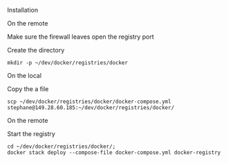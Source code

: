 Installation

On the remote

Make sure the firewall leaves open the registry port

Create the directory
```
mkdir -p ~/dev/docker/registries/docker
```

On the local

Copy the a file
```
scp ~/dev/docker/registries/docker/docker-compose.yml stephane@149.28.60.185:~/dev/docker/registries/docker/
```

On the remote

Start the registry
```
cd ~/dev/docker/registries/docker/;
docker stack deploy --compose-file docker-compose.yml docker-registry
```

